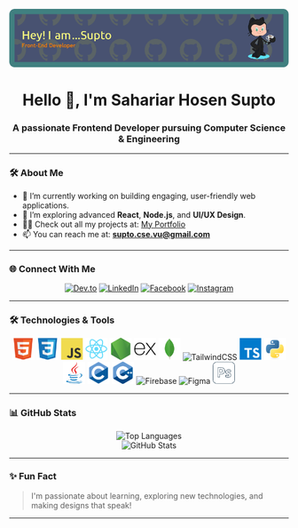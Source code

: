 ![Header](./image.png)

<h1 align="center">Hello 👋, I'm Sahariar Hosen Supto</h1>
<h3 align="center">A passionate Frontend Developer pursuing Computer Science & Engineering</h3>

---

### 🛠 About Me

- 🔭 I’m currently working on building engaging, user-friendly web applications.
- 🌱 I’m exploring advanced **React**, **Node.js**, and **UI/UX Design**.
- 👨‍💻 Check out all my projects at: [My Portfolio](https://dev-sahariarsupto.web.app)
- 📫 You can reach me at: **supto.cse.vu@gmail.com**

---

### 🌐 Connect With Me
<p align="center">
  <a href="https://dev.to/dev-sahariarsupto.vercel.app" target="_blank"><img src="https://img.shields.io/badge/Dev.to-0A0A0A?style=for-the-badge&logo=dev.to&logoColor=white" alt="Dev.to"></a>
  <a href="https://linkedin.com/in/sahariar-hosen-supto-631570181/" target="_blank"><img src="https://img.shields.io/badge/LinkedIn-0077B5?style=for-the-badge&logo=linkedin&logoColor=white" alt="LinkedIn"></a>
  <a href="https://facebook.com/supto622" target="_blank"><img src="https://img.shields.io/badge/Facebook-1877F2?style=for-the-badge&logo=facebook&logoColor=white" alt="Facebook"></a>
  <a href="https://instagram.com/supto_meowbee/" target="_blank"><img src="https://img.shields.io/badge/Instagram-E4405F?style=for-the-badge&logo=instagram&logoColor=white" alt="Instagram"></a>
</p>

---

### 🛠 Technologies & Tools
<p align="center">
  <img src="https://raw.githubusercontent.com/devicons/devicon/master/icons/html5/html5-original.svg" alt="HTML5" width="40" height="40"/>
  <img src="https://raw.githubusercontent.com/devicons/devicon/master/icons/css3/css3-original.svg" alt="CSS3" width="40" height="40"/>
  <img src="https://raw.githubusercontent.com/devicons/devicon/master/icons/javascript/javascript-original.svg" alt="JavaScript" width="40" height="40"/>
  <img src="https://raw.githubusercontent.com/devicons/devicon/master/icons/react/react-original.svg" alt="React" width="40" height="40"/>
  <img src="https://raw.githubusercontent.com/devicons/devicon/master/icons/nodejs/nodejs-original.svg" alt="Node.js" width="40" height="40"/>
  <img src="https://raw.githubusercontent.com/devicons/devicon/master/icons/express/express-original.svg" alt="Express.js" width="40" height="40"/>
  <img src="https://raw.githubusercontent.com/devicons/devicon/master/icons/mongodb/mongodb-original.svg" alt="MongoDB" width="40" height="40"/>
  <img src="https://www.vectorlogo.zone/logos/tailwindcss/tailwindcss-icon.svg" alt="TailwindCSS" width="40" height="40"/>
  <img src="https://raw.githubusercontent.com/devicons/devicon/master/icons/typescript/typescript-original.svg" alt="TypeScript" width="40" height="40"/>
  <img src="https://raw.githubusercontent.com/devicons/devicon/master/icons/python/python-original.svg" alt="Python" width="40" height="40"/>
  <img src="https://raw.githubusercontent.com/devicons/devicon/master/icons/java/java-original.svg" alt="Java" width="40" height="40"/>
  <img src="https://raw.githubusercontent.com/devicons/devicon/master/icons/c/c-original.svg" alt="C" width="40" height="40"/>
  <img src="https://raw.githubusercontent.com/devicons/devicon/master/icons/cplusplus/cplusplus-original.svg" alt="C++" width="40" height="40"/>
  <img src="https://www.vectorlogo.zone/logos/firebase/firebase-icon.svg" alt="Firebase" width="40" height="40"/>
  <img src="https://www.vectorlogo.zone/logos/figma/figma-icon.svg" alt="Figma" width="40" height="40"/>
  <img src="https://raw.githubusercontent.com/devicons/devicon/master/icons/photoshop/photoshop-line.svg" alt="Photoshop" width="40" height="40"/>
</p>

---

### 📊 GitHub Stats
<p align="center">
  <img src="https://github-readme-stats.vercel.app/api/top-langs/?username=sahariarsupto&layout=compact&theme=radical" alt="Top Languages" />
  <br />
  <img src="https://github-readme-stats.vercel.app/api?username=sahariarsupto&show_icons=true&theme=radical" alt="GitHub Stats" />
</p>

---

### ✨ Fun Fact
> I'm passionate about learning, exploring new technologies, and making designs that speak!

---

